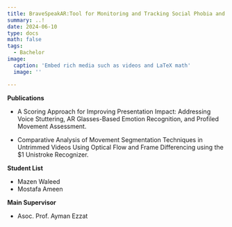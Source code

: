 ```yaml
---
title: BraveSpeakAR:Tool for Monitoring and Tracking Social Phobia and Anxiety Using Augmented Reality
summary: ..!
date: 2024-06-10
type: docs
math: false
tags:
  - Bachelor
image:
  caption: 'Embed rich media such as videos and LaTeX math'
  image: ''

---
```


<!-- Project Description -->

**Publications**
- A Scoring Approach for Improving Presentation Impact: Addressing Voice Stuttering, AR Glasses-Based Emotion Recognition, and Profiled Movement Assessment. 

- Comparative Analysis of Movement Segmentation Techniques in Untrimmed Videos Using Optical Flow and Frame Differencing using the $1 Unistroke Recognizer.

**Student List**
- Mazen Waleed
- Mostafa Ameen

**Main Supervisor**
- Asoc. Prof. Ayman Ezzat